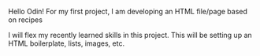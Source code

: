 Hello Odin!
For my first project, I am developing an HTML file/page based on recipes
<p>I will flex my recently learned skills in this project.
This will be setting up an HTML boilerplate, lists, images, etc.</p>

